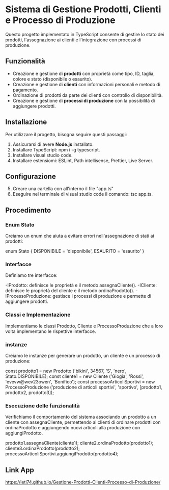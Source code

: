# Sistema di Gestione Prodotti, Clienti e Processo di Produzione

Questo progetto implementato in TypeScript consente di gestire lo stato dei prodotti, l'assegnazione ai clienti e l'integrazione con processi di produzione.

## Funzionalità

- Creazione e gestione di **prodotti** con proprietà come tipo, ID, taglia, colore e stato (disponibile o esaurito).
- Creazione e gestione di **clienti** con informazioni personali e metodo di pagamento.
- Ordinazione di prodotti da parte dei clienti con controllo di disponibilità.
- Creazione e gestione di **processi di produzione** con la possibilità di aggiungere prodotti.

## Installazione

Per utilizzare il progetto, bisogna seguire questi passaggi:

1. Assicurarsi di avere **Node.js** installato.
2. Installare TypeScript: npm i -g typescript.
3. Installare visual studio code.
4. Installare estensiomi: ESLint, Path intellisense, Prettier, Live Server.

## Configurazione

5. Creare una cartella con all'interno il file "app.ts"
6. Eseguire nel terminale di visual studio code il comando: tsc app.ts.

## Procedimento

### **Enum Stato**

Creiamo un enum che aiuta a evitare errori nell'assegnazione di stati ai prodotti:

enum Stato {
DISPONIBILE = 'disponibile',
ESAURITO = 'esaurito'
}

### **Interfacce**

Definiamo tre interfacce:

-IProdotto: definisce le proprietà e il metodo assegnaCliente().
-ICliente: definisce le proprietà del cliente e il metodo ordinaProdotto().
-IProcessoProduzione: gestisce i processi di produzione e permette di aggiungere prodotti.

### **Classi e Implementazione**

Implementiamo le classi Prodotto, Cliente e ProcessoProduzione che a loro volta implementano le rispettive interfacce.

### **instanze**

Creiamo le instanze per generare un prodotto, un cliente e un processo di produzione:

const prodotto1 = new Prodotto ('bikini', 34567, 'S', 'nero', Stato.DISPONIBILE);
const cliente1 = new Cliente ('Giogia', 'Rossi', 'evevw@wev23owen', 'Bonifico');
const processoArticoliSportivi = new ProcessoProduzione ('produzione di articoli sportivi', 'sportivo', [prodotto1, prodotto2, prodotto3]);

### **Esecuzione delle funzionalità**

Verifichiamo il comportamento del sistema associando un prodotto a un cliente con assegnaCliente, permettendo ai clienti di ordinare prodotti con ordinaProdotto e aggiungendo nuovi articoli alla produzione con aggiungiProdotto.

prodotto1.assegnaCliente(cliente1);
cliente2.ordinaProdotto(prodotto1);
cliente3.ordinaProdotto(prodotto2);
processoArticoliSportivi.aggiungiProdotto(prodotto4);

## Link App

https://leti74.github.io/Gestione-Prodotti-Clienti-Processo-di-Produzione/
